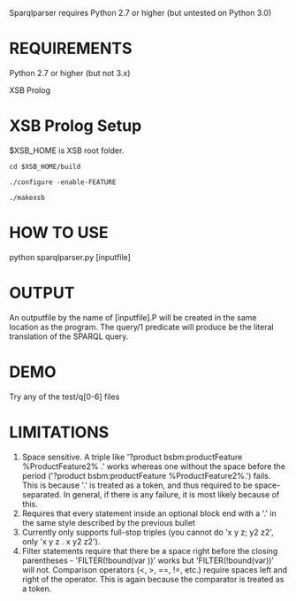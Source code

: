 Sparqlparser requires Python 2.7 or higher (but untested on Python 3.0)

REQUIREMENTS
=====
Python 2.7 or higher (but not 3.x)

XSB Prolog

XSB Prolog Setup
=====
$XSB_HOME is XSB root folder.

`cd $XSB_HOME/build`

`./configure -enable-FEATURE` 

`./makexsb`


HOW TO USE
=====
python sparqlparser.py [inputfile]

OUTPUT
=====
An outputfile by the name of [inputfile].P will be created in the same location as the program.
The query/1 predicate will produce be the literal translation of the SPARQL query. 

DEMO
=====
Try any of the test/q[0-6] files



LIMITATIONS
====
1. Space sensitive. A triple like '?product bsbm:productFeature %ProductFeature2% .' works whereas one without the space before the period 
('?product bsbm:productFeature %ProductFeature2%.') fails. This is because '.' is treated as a token, and thus required to be space-separated. In general,
if there is any failure, it is most likely because of this.  
2. Requires that every statement inside an optional block end with a '.' in the same style described by the previous bullet
3. Currently only supports full-stop triples (you cannot do 'x y z; y2 z2', only 'x y z . x y2 z2').
4. Filter statements require that there be a space right before the closing parentheses - 'FILTER(!bound(var ))' works but 'FILTER(!bound(var))' will not. 
Comparison operators (<, >, ==, !=, etc.) require spaces left and right of the operator. This is again because the comparator is treated as a token.

